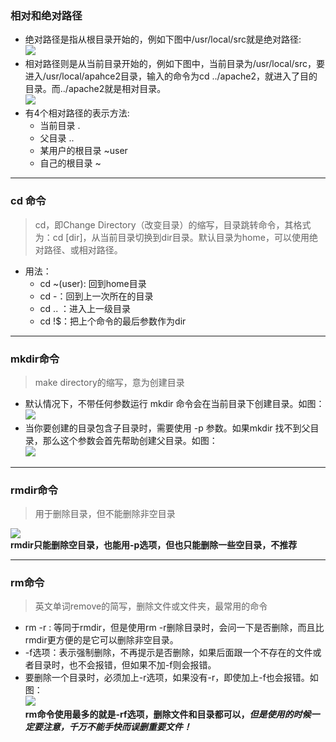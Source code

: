 ### 相对和绝对路径
* 绝对路径是指从根目录开始的，例如下图中/usr/local/src就是绝对路径:  
![](http://note.youdao.com/yws/public/resource/48ddf32c675dc421f3445a5c2f383681/xmlnote/E1B850661C444953B05B41529570059A/4613)
* 相对路径则是从当前目录开始的，例如下图中，当前目录为/usr/local/src，要进入/usr/local/apahce2目录，输入的命令为cd ../apache2，就进入了目的目录。而../apache2就是相对目录。  
![](http://note.youdao.com/yws/public/resource/48ddf32c675dc421f3445a5c2f383681/xmlnote/69756DB4028949AD82902222B7782880/4617)
* 有4个相对路径的表示方法:
    - 当前目录 .
    - 父目录 ..
    - 某用户的根目录 ~user
    - 自己的根目录 ~
    
----------------------------------------
### cd 命令
> cd，即Change Directory（改变目录）的缩写，目录跳转命令，其格式为：cd [dir]，从当前目录切换到dir目录。默认目录为home，可以使用绝对路径、或相对路径。
* 用法：
    * cd ~(user): 回到home目录
    * cd -：回到上一次所在的目录
    * cd .. ：进入上一级目录
    * cd !$：把上个命令的最后参数作为dir

----------------------------------------
### mkdir命令
> make directory的缩写，意为创建目录
* 默认情况下，不带任何参数运行 mkdir 命令会在当前目录下创建目录。如图：  
![](http://note.youdao.com/yws/public/resource/48ddf32c675dc421f3445a5c2f383681/xmlnote/73665211CFA64249944F120904BA458D/4652)
* 当你要创建的目录包含子目录时，需要使用 -p 参数。如果mkdir 找不到父目录，那么这个参数会首先帮助创建父目录。如图：  
![](http://note.youdao.com/yws/public/resource/48ddf32c675dc421f3445a5c2f383681/xmlnote/D4C19D9AFD0948179F95D1FE887C6DB7/4659)

-------------------------------
### rmdir命令
> 用于删除目录，但不能删除非空目录  

![](http://note.youdao.com/yws/public/resource/48ddf32c675dc421f3445a5c2f383681/xmlnote/56B0F3F55ED1499BAFBF9F6DC7F83830/4669)    
**rmdir只能删除空目录，也能用-p选项，但也只能删除一些空目录，不推荐**

-------------------------------------------------
### rm命令
> 英文单词remove的简写，删除文件或文件夹，最常用的命令
* rm -r : 等同于rmdir，但是使用rm -r删除目录时，会问一下是否删除，而且比rmdir更方便的是它可以删除非空目录。
* -f选项：表示强制删除，不再提示是否删除，如果后面跟一个不存在的文件或者目录时，也不会报错，但如果不加-f则会报错。
* 要删除一个目录时，必须加上-r选项，如果没有-r，即使加上-f也会报错。如图：  
![](http://note.youdao.com/yws/public/resource/48ddf32c675dc421f3445a5c2f383681/xmlnote/5028D7F944004B58AE451C2B68065D11/4702)  
**rm命令使用最多的就是-rf选项，删除文件和目录都可以，*但是使用的时候一定要注意，千万不能手快而误删重要文件！***
